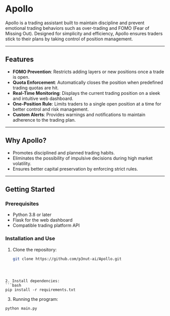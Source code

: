 # Apollo

Apollo is a trading assistant built to maintain discipline and prevent emotional trading behaviors such as over-trading and FOMO (Fear of Missing Out). Designed for simplicity and efficiency, Apollo ensures traders stick to their plans by taking control of position management.

---

## Features

- **FOMO Prevention**: Restricts adding layers or new positions once a trade is open.  
- **Quota Enforcement**: Automatically closes the position when predefined trading quotas are hit.  
- **Real-Time Monitoring**: Displays the current trading position on a sleek and intuitive web dashboard.  
- **One-Position Rule**: Limits traders to a single open position at a time for better control and risk management.  
- **Custom Alerts**: Provides warnings and notifications to maintain adherence to the trading plan.  

---

## Why Apollo?

- Promotes disciplined and planned trading habits.  
- Eliminates the possibility of impulsive decisions during high market volatility.  
- Ensures better capital preservation by enforcing strict rules.

---

## Getting Started  

### Prerequisites  
- Python 3.8 or later  
- Flask for the web dashboard  
- Compatible trading platform API  

### Installation  and Use
1. Clone the repository:  
   ```bash
   git clone https://github.com/p3nut-ai/Apollo.git
  ```



2. Install dependencies:
  ```bash
  pip install -r requirements.txt
  ```

3. Running the program:
 ```bash
 python main.py
 ```  
